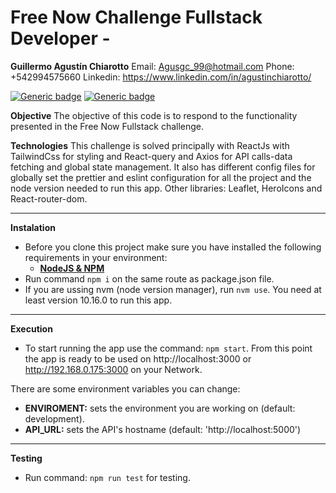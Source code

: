 # Free Now Challenge Fullstack Developer -

**Guillermo Agustín Chiarotto**
Email: Agusgc_99@hotmail.com
Phone: +542994575660
Linkedin: https://www.linkedin.com/in/agustinchiarotto/

[![Generic badge](https://img.shields.io/badge/node->=v10.16.0-green.svg)](https://shields.io/)
[![Generic badge](https://img.shields.io/badge/npm-v5.6.0-green.svg)](https://shields.io/)

**Objective**
The objective of this code is to respond to the functionality presented in the Free Now Fullstack challenge.

**Technologies**
This challenge is solved principally with ReactJs with TailwindCss for styling and React-query and Axios for API calls-data fetching and global state management. It also has different config files for globally set the prettier and eslint configuration for all the project and the node version needed to run this app. Other libraries: Leaflet, HeroIcons and React-router-dom.

---

**Instalation**

- Before you clone this project make sure you have installed the following requirements in your environment:
  - [**NodeJS & NPM**](https://nodejs.org/en/download/package-manager/)
- Run command `npm i` on the same route as package.json file.
- If you are ussing nvm (node version manager), run `nvm use`. You need at least version 10.16.0 to run this app.

---

**Execution**

- To start running the app use the command: `npm start`. From this point the app is ready to be used on http://localhost:3000 or http://192.168.0.175:3000 on your Network.

There are some environment variables you can change:

- **ENVIROMENT:** sets the environment you are working on (default: development).
- **API_URL:** sets the API's hostname (default: 'http://localhost:5000')

---

**Testing**

- Run command: `npm run test` for testing.
